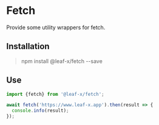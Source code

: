 # Fetch

Provide some utility wrappers for fetch.

## Installation

> npm install @leaf-x/fetch --save

## Use

```typescript
import {fetch} from '@leaf-x/fetch';

await fetch('https://www.leaf-x.app').then(result => {
  console.info(result);
});
```
